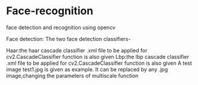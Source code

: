 # Face-recognition
face detection and recognition using opencv

Face detection:
The two face detection classifiers-


Haar:the haar cascade  classifier .xml file to be applied  for cv2.CascadeClassifier  function is also given
Lbp:the lbp cascade  classifier .xml file to be applied  for cv2.CascadeClassifier  function is also given
A test image test1.jpg is given as example. It can be replaced by any .jpg image,changing the parameters of multiscale function
